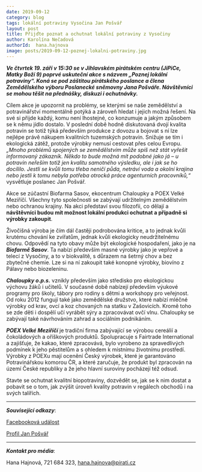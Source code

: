 ```yaml
---
date: 2019-09-12
category: blog
tags: lokální potraviny Vysočina Jan Pošvář
layout: post
title: Přijďte poznat a ochutnat lokální potraviny z Vysočiny
author: Karolína Nečadová
authorId:  hana.hajnova
image: posts/2019-09-12-poznej-lokalni-potraviny.jpg
---
```


***Ve čtvrtek 19. září v 15:30 se v Jihlavském pirátském centru (JiPiCe, Matky Boží 9) poprvé uskuteční akce s názvem „Poznej lokální potraviny“. Koná se pod záštitou pirátského poslance a člena Zemědělského výboru Poslanecké sněmovny Jana Pošváře. Návštěvníci se mohou těšit na přednášky, diskuzi i ochutnávky.*** 

Cílem akce je upozornit na problémy, se kterými se naše zemědělství a potravinářství momentálně potýká a zároveň hledat i jejich možná řešení. Na své si přijde každý, komu není lhostejné, co konzumuje a jakým způsobem se k němu jídlo dostalo. V poslední době hodně diskutovaná dvojí kvalita potravin se totiž týká především produkce z dovozu a bojovat s ní lze nejlépe právě nákupem kvalitních tuzemských potravin. Snižuje se tím i ekologická zátěž, protože výrobky nemusí cestovat přes celou Evropu. *„Mnoho problémů spojených se zemědělstvím může spíš než stát vyřešit informovaný zákazník. Někdo to bude možná mít podobné jako já – u potravin neřeším totiž jen kvalitu samotného výsledku, ale i jak se ho docílilo. Jestli se kvůli tomu třeba neničí půda, netráví voda a okolní krajina nebo jestli k tomu nebyla potřeba otrocká práce agenturních pracovníků,“* vysvětluje poslanec Jan Pošvář.

Akce se zúčastní Biofarma Sasov, ekocentrum Chaloupky a POEX Velké Meziříčí. Všechny tyto společnosti se zabývají udržitelným zemědělstvím nebo ochranou krajiny. Na akci představí svou filozofii, co dělají a **návštěvníci budou mít možnost lokální produkci ochutnat a případně si výrobky zakoupit**. 

Živočišná výroba je čím dál častěji podrobována kritice, a to jednak kvůli krutému chování ke zvířatům, jednak kvůli ekologicky neudržitelnému chovu. Odpovědí na tyto obavy může být ekologické hospodaření, jako je na ***Biofarmě Sasov***. Ta nabízí především masné výrobky jako je vepřové a telecí z Vysočiny, a to v biokvalitě, s důrazem na šetrný chov a bez zbytečné chemie. Lze si na ní zakoupit také konopné výrobky, biovíno z Pálavy nebo biozeleninu.

***Chaloupky o.p.s.*** vznikly především jako středisko pro ekologickou výchovu žáků i učitelů. V současné době nabízejí především výukové programy pro školy, tábory pro rodiny s dětmi a workshopy pro veřejnost. Od roku 2012 fungují také jako zemědělské družstvo, které nabízí mléčné výrobky od krav, ovcí a koz chovaných na statku v Zašovicích. Kromě toho se zde děti i dospělí učí vyrábět sýry a zpracovávat ovčí vlnu. Chaloupky se zabývají také návrhováním zahrad a sociálním podnikáním. 

***POEX Velké Meziříčí*** je tradiční firma zabývající se výrobou cereálií a čokoládových a oříškových produktů. Spolupracuje s Fairtrade International a zajišťuje, že kakao, které zpracovává, bylo vyrobeno za spravedlivých podmínek k jeho pěstitelům a s ohledem k místnímu životnímu prostředí. Výrobky z POEXu mají ocenění Český výrobek, které je garantováno Potravinářskou komorou ČR, a které zaručuje, že produkt byl zpracován na území České republiky a že jeho hlavní suroviny pocházejí též odsud. 

Stavte se ochutnat kvalitní biopotraviny, dozvědět se, jak se k nim dostat a pobavit se o tom, jak zvýšit úroveň kvality potravin v regálech obchodů i na svých talířích.


---

***Související odkazy***:

[Facebooková událost](https://www.facebook.com/events/2454071054871529/)

[Profil Jan Pošvář]( https://www.pirati.cz/lide/jan-posvar/)

---

***Kontakt pro média***:

Hana Hajnová, 721 684 323, hana.hajnova@pirati.cz
